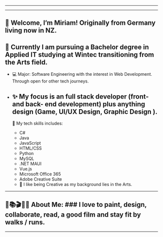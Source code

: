 ***********************************************************************************************************************************************
***********************************************************************************************************************************************
👋
Welcome, I’m Miriam!
Originally from Germany living now in NZ.
 -
👀 Currently I am pursuing a Bachelor degree in Applied IT studying at Wintec transitioning from the Arts field.
-
- 💻 Major: Software Engineering with the interest in Web Development. Through open for other tech journeys.


  
- ✨ My focus is an full stack developer (front- and back- end development) plus anything design (Game, UI/UX Design,
  Graphic Design ).
  -
  🧩 My tech skills includes:
  - C#
  - Java
  - JavaScript
  - HTML/CSS
  - Python
  - MySQL
  - .NET MAUI
  - Vue.js
  - Microsoft Office 365
  - Adobe Creative Suite
  - 🎨 I like being Creative as my background lies in the Arts.
  
**********************************************************************************************************************************************
🏹📚🎬🏃‍♀️ About Me: ### I love to paint, design, collaborate, read, a good film and stay fit by walks / runs.
-
**********************************************************************************************************************************************


